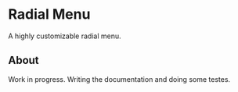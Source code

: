 # Radial Menu

A highly customizable radial menu.

## About

Work in progress. Writing the documentation and doing some testes.

